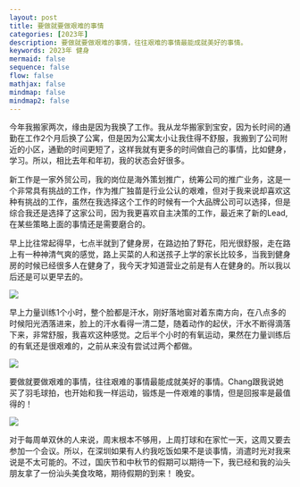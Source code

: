 ```yaml
---
layout: post
title: 要做就要做艰难的事情
categories: [2023年]
description: 要做就要做艰难的事情，往往艰难的事情最能成就美好的事情。
keywords: 2023年 健身
mermaid: false
sequence: false
flow: false
mathjax: false
mindmap: false
mindmap2: false
---
```


今年我搬家两次，缘由是因为我换了工作。我从龙华搬家到宝安，因为长时间的通勤在工作2个月后换了公寓，但是因为公寓太小让我住得不舒服，我搬到了公司附近的小区，通勤的时间更短了，这样我就有更多的时间做自己的事情，比如健身，学习。所以，相比去年和年初，我的状态会好很多。

新工作是一家外贸公司，我的岗位是海外策划推广，统筹公司的推广业务，这是一个非常具有挑战的工作，作为推广独苗是行业公认的艰难，但对于我来说却喜欢这种有挑战的工作，虽然在我选择这个工作的时候有一个大品牌公司可以选择，但是综合我还是选择了这家公司，因为我更喜欢自主决策的工作，最近来了新的Lead,在某些策略上面的事情还是需要磨合的。

早上比往常起得早，七点半就到了健身房，在路边拍了野花，阳光很舒服，走在路上有一种神清气爽的感觉，路上买菜的人和送孩子上学的家长比较多，当我到健身房的时候已经很多人在健身了，我今天才知道营业之前是有人在健身的。所以我以后还是可以更早去的。

![](/images/posts/2023/640.png)

早上力量训练1个小时，整个脸都是汗水，刚好落地窗对着东南方向，在八点多的时候阳光洒落进来，脸上的汗水看得一清二楚，随着动作的起伏，汗水不断得滴落下来，非常舒服，我喜欢这种感觉。之后半个小时的有氧运动，果然在力量训练后的有氧还是很艰难的，之前从来没有尝试过两个都做。

![](/images/posts/2023/640(1).png)

要做就要做艰难的事情，往往艰难的事情最能成就美好的事情。Chang跟我说她买了羽毛球拍，也开始和我一样运动，锻炼是一件艰难的事情，但是回报率是最值得的！

![](/images/posts/2023/640(2).png)

对于每周单双休的人来说，周末根本不够用，上周打球和在家忙一天，这周又要去参加一个会议。所以，在深圳如果有人约我吃饭如果不是谈事情，消遣时光对我来说是不太可能的。不过，国庆节和中秋节的假期可以期待一下，我已经和我的汕头朋友拿了一份汕头美食攻略，期待假期的到来！
晚安。